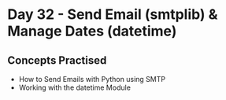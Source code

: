# Day 32 - Send Email (smtplib) & Manage Dates (datetime)
## Concepts Practised
- How to Send Emails with Python using SMTP
- Working with the datetime Module